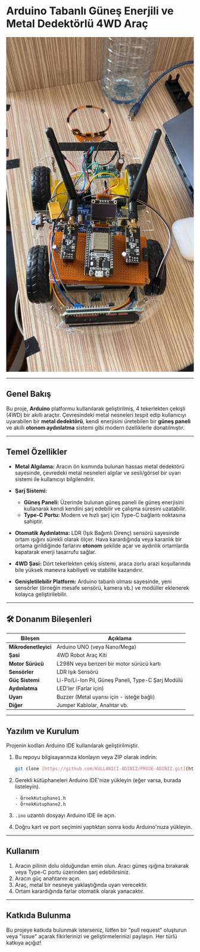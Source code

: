 # Arduino Tabanlı Güneş Enerjili ve Metal Dedektörlü 4WD Araç

<img src="galery/car.jpeg"  width="1000" />


---

## Genel Bakış

Bu proje, **Arduino** platformu kullanılarak geliştirilmiş, 4 tekerlekten çekişli (4WD) bir akıllı araçtır. Çevresindeki metal nesneleri tespit edip kullanıcıyı uyarabilen bir **metal dedektörü**, kendi enerjisini üretebilen bir **güneş paneli** ve akıllı **otonom aydınlatma** sistemi gibi modern özelliklerle donatılmıştır.

---

## Temel Özellikler

-   **Metal Algılama:** Aracın ön kısmında bulunan hassas metal dedektörü sayesinde, çevredeki metal nesneleri algılar ve sesli/görsel bir uyarı sistemi ile kullanıcıyı bilgilendirir.

-   **Şarj Sistemi:**
    -   **Güneş Paneli:** Üzerinde bulunan güneş paneli ile güneş enerjisini kullanarak kendi kendini şarj edebilir ve çalışma süresini uzatabilir.
    -   **Type-C Portu:** Modern ve hızlı şarj için Type-C bağlantı noktasına sahiptir.

-   **Otomatik Aydınlatma:** LDR (Işık Bağımlı Direnç) sensörü sayesinde ortam ışığını sürekli olarak ölçer. Hava karardığında veya karanlık bir ortama girildiğinde farlarını **otonom** şekilde açar ve aydınlık ortamlarda kapatarak enerji tasarrufu sağlar.

-   **4WD Şasi:** Dört tekerlekten çekiş sistemi, araca zorlu arazi koşullarında bile yüksek manevra kabiliyeti ve stabilite kazandırır.

-   **Genişletilebilir Platform:** Arduino tabanlı olması sayesinde, yeni sensörler (örneğin mesafe sensörü, kamera vb.) ve modüller eklenerek kolayca geliştirilebilir.

---

## 🛠️ Donanım Bileşenleri

| Bileşen            | Açıklama                                      |
| ------------------ | --------------------------------------------- |
| **Mikrodenetleyici** | Arduino UNO (veya Nano/Mega)                  |
| **Şasi** | 4WD Robot Araç Kiti                           |
| **Motor Sürücü** | L298N veya benzeri bir motor sürücü kartı     |
| **Sensörler** | LDR Işık Sensörü       |
| **Güç Sistemi** | Li-Po/Li-Ion Pil, Güneş Paneli, Type-C Şarj Modülü |
| **Aydınlatma** | LED'ler (Farlar için)                         |
| **Uyarı** | Buzzer (Metal uyarısı için - isteğe bağlı)    |
| **Diğer** | Jumper Kablolar, Anahtar vb.                  |

---

## Yazılım ve Kurulum

Projenin kodları Arduino IDE kullanılarak geliştirilmiştir.

1.  Bu repoyu bilgisayarınıza klonlayın veya ZIP olarak indirin:
    ```bash
    git clone [https://github.com/KULLANICI-ADINIZ/PROJE-ADINIZ.git](https://github.com/KULLANICI-ADINIZ/PROJE-ADINIZ.git)
    ```

2.  Gerekli kütüphaneleri Arduino IDE'nize yükleyin (eğer varsa, burada listeleyin).
    ```
    - ÖrnekKutuphane1.h
    - ÖrnekKutuphane2.h
    ```

3.  `.ino` uzantılı dosyayı Arduino IDE ile açın.

4.  Doğru kart ve port seçimini yaptıktan sonra kodu Arduino'nuza yükleyin.

---

## Kullanım

1.  Aracın pilinin dolu olduğundan emin olun. Aracı güneş ışığına bırakarak veya Type-C portu üzerinden şarj edebilirsiniz.
2.  Aracın güç anahtarını açın.
3.  Araç, metal bir nesneye yaklaştığında uyarı verecektir.
4.  Ortam karardığında farlar otomatik olarak yanacaktır.

---

## Katkıda Bulunma

Bu projeye katkıda bulunmak isterseniz, lütfen bir "pull request" oluşturun veya "issue" açarak fikirlerinizi ve geliştirmelerinizi paylaşın. Her türlü katkıya açığız!



